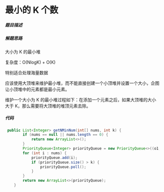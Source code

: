 最小的 K 个数
====


##### 题目描述   


##### 解题思路
大小为 K 的最小堆

复杂度：O(NlogK) + O(K)

特别适合处理海量数据

应该使用大顶堆来维护最小堆，而不能直接创建一个小顶堆并设置一个大小，企图让小顶堆中的元素都是最小元素。

维护一个大小为 K 的最小堆过程如下：在添加一个元素之后，如果大顶堆的大小大于 K，那么需要将大顶堆的堆顶元素去除。

##### 代码
```java
 public List<Integer> getNMinNum(int[] nums, int k) {
        if (nums == null || nums.length == 0) {
            return new ArrayList<>();
        }
        PriorityQueue<Integer> priorityQueue = new PriorityQueue<>((o1, o2) -> o2.compareTo(o1));
        for (int i : nums) {
            priorityQueue.add(i);
            if (priorityQueue.size() > k) {
                priorityQueue.poll();
            }
        }
        return new ArrayList<>(priorityQueue);
    }
```